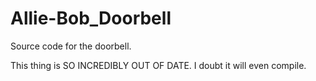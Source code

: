 # Allie-Bob_Doorbell
Source code for the doorbell. 

This thing is SO INCREDIBLY OUT OF DATE. I doubt it will even compile.
